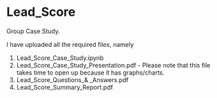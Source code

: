 # Lead_Score
Group Case Study.

I have uploaded all the required files, namely
1. Lead_Score_Case_Study.ipynb
2. Lead_Score_Case_Study_Presentation.pdf - Please note that this file takes time to open up because it has graphs/charts.
3. Lead_Score_Questions_& _Answers.pdf
4. Lead_Score_Summary_Report.pdf
